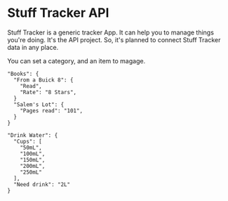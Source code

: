 # Stuff Tracker API
Stuff Tracker is a generic tracker App. It can help you to manage things you're doing.
It's the API project. So, it's planned to connect Stuff Tracker data in any place.

You can set a category, and an item to magage.

    "Books": {
      "From a Buick 8": {
        "Read",
        "Rate": "8 Stars",
      }
      "Salem's Lot": {
        "Pages read": "101",
      }
    }
    
    "Drink Water": {
      "Cups": [
        "50mL",
        "100mL",
        "150mL",
        "200mL",
        "250mL"
      ],
      "Need drink": "2L"
    }
